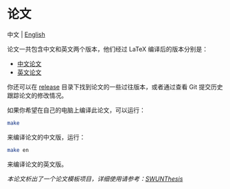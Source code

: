 # 论文

中文 | [English](./README.md)

论文一共包含中文和英文两个版本，他们经过 LaTeX 编译后的版本分别是：

* [中文论文](./main-cn.pdf)
* [英文论文](./main-en.pdf)

你还可以在 [release](./release) 目录下找到论文的一些过往版本，或者通过查看 Git 提交历史跟踪论文的修改情况。

如果你希望在自己的电脑上编译此论文，可以运行：

```bash
make
```

来编译论文的中文版，运行：

```bash
make en
```

来编译论文的英文版。


*本论文析出了一个论文模板项目，详细使用请参考：[SWUNThesis](https://github.com/changkun/SWUNThesis)*
